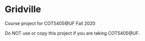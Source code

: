 # Gridville
Course project for COT5405@UF Fall 2020

Do NOT use or copy this project if you are taking COT5405@UF.
